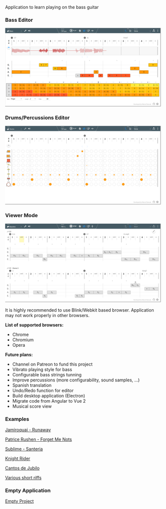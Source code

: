 Application to learn playing on the bass guitar


### Bass Editor
![Section Mode - Bass Editation](docs/bass.png)

### Drums/Percussions Editor
![Section Mode - Drums Editation](docs/drums.png)

### Viewer Mode
![Playlist Mode](docs/playlist.png)


It is highly recommended to use Blink/Webkit based browser. Application may not work properly in other browsers.

**List of supported browsers:**

* Chrome
* Chromium
* Opera


**Future plans:**

* Channel on Patreon to fund this project
* Vibrato playing style for bass
* Configurable bass strings tunning
* Improve percussions (more configurability, sound samples, ...)
* Spanish translation
* Undo/Redo function for editor
* Build desktop application (Electron)
* Migrate code from Angular to Vue 2
* Musical score view


### Examples

[Jamiroquai - Runaway](http://rawgit.com/marcel-dancak/drums-and-bass/master/dist/latest/index.html#Jamiroquai-Runaway)

[Patrice Rushen - Forget Me Nots](http://rawgit.com/marcel-dancak/drums-and-bass/master/dist/latest/index.html#PatriceRushen-ForgetMeNots)

[Sublime - Santeria](http://rawgit.com/marcel-dancak/drums-and-bass/master/dist/latest/index.html#Sublime-Santeria)

[Knight Rider](http://rawgit.com/marcel-dancak/drums-and-bass/master/dist/latest/index.html#KnightRider)

[Cantos de Jubilo](http://rawgit.com/marcel-dancak/drums-and-bass/master/dist/latest/index.html#Cantos_de_Jubilo)

[Various short riffs](http://rawgit.com/marcel-dancak/drums-and-bass/master/dist/latest/index.html#Riffs)


### Empty Application

[Empty Project](http://rawgit.com/marcel-dancak/drums-and-bass/master/dist/latest/index.html)
